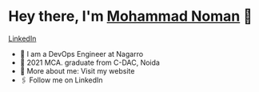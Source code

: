 # Hey there, I'm [Mohammad Noman](https://www.mohammadn0man.github.io) 👋

[LinkedIn](https://www.linkedin.com/in/mohammadn0man/)

- 🏢 I am a DevOps Engineer at Nagarro
- 🏫 2021 MCA. graduate from C-DAC, Noida
- 🙋‍ More about me: Visit my website
- 🖇 Follow me on LinkedIn
